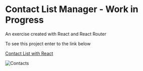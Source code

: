 # Contact List Manager - Work in Progress

An exercise created with React and React Router

To see this project enter to the link below

[Contact List with React](https://build-zzsibvzjfq.now.sh/)

![Contacts](https://image.prntscr.com/image/OEyRjZlISjO2DOUaeyfrmw.png)
